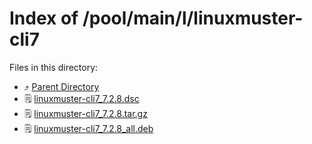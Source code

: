 
# Index of /pool/main/l/linuxmuster-cli7
Files in this directory:
- ⤴ [Parent Directory](../)
- 🗒 [linuxmuster-cli7_7.2.8.dsc](linuxmuster-cli7_7.2.8.dsc)
- 🗒 [linuxmuster-cli7_7.2.8.tar.gz](linuxmuster-cli7_7.2.8.tar.gz)
- 🗒 [linuxmuster-cli7_7.2.8_all.deb](linuxmuster-cli7_7.2.8_all.deb)

